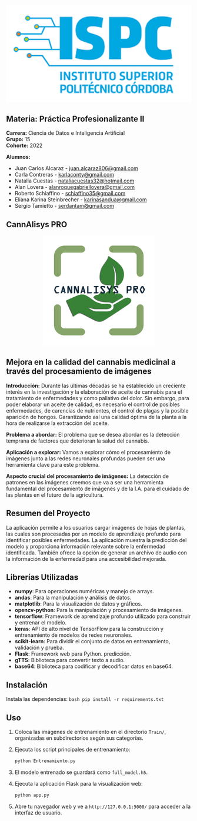 ![Texto alternativo](LOGOISPC.png)
## Materia: Práctica Profesionalizante II
**Carrera:** Ciencia de Datos e Inteligencia Artificial  
**Grupo:** 15  
**Cohorte:** 2022  

**Alumnos:**
- Juan Carlos Alcaraz - juan.alcaraz806@gmail.com
- Carla Contreras - karlaconty@gmail.com
- Natalia Cuestas - nataliacuestas32@hotmail.com
- Alan Lovera - alanroquegabriellovera@gmail.com
- Roberto Schiaffino - schiaffino35@gmail.com
- Eliana Karina Steinbrecher - karinasandua@gmail.com
- Sergio Tamietto - serdantam@gmail.com
## CannAlisys PRO

<div style="text-align: center;">
    <img src="Cannalisys.png" alt="CannAlisys" width="300">
</div>

## Mejora en la calidad del cannabis medicinal a través del procesamiento de imágenes

**Introducción:**
Durante las últimas décadas se ha establecido un creciente interés en la investigación y la elaboración de aceite de cannabis para el tratamiento de enfermedades y como paliativo del dolor. 
Sin embargo, para poder elaborar un aceite de calidad, es necesario el control de posibles enfermedades, de carencias de nutrientes, el control de plagas y la posible aparición de hongos. Garantizando así una calidad óptima de la planta a la hora de realizarse la extracción del aceite.

**Problema a abordar:**
El problema que se desea abordar es la detección temprana de factores que deterioran la salud del cannabis.

**Aplicación a explorar:**
Vamos a explorar cómo el procesamiento de imágenes junto a las redes neuronales profundas pueden ser una herramienta clave para este problema.

**Aspecto crucial del procesamiento de imágenes:**
La detección de patrones en las imágenes creemos que va a ser una herramienta fundamental del procesamiento de imágenes y de la I.A. para el cuidado de las plantas en el futuro de la agricultura.

## Resumen del Proyecto

La aplicación permite a los usuarios cargar imágenes de hojas de plantas, las cuales son procesadas por un modelo de aprendizaje profundo para identificar posibles enfermedades. La aplicación muestra la predicción del modelo y proporciona información relevante sobre la enfermedad identificada. También ofrece la opción de generar un archivo de audio con la información de la enfermedad para una accesibilidad mejorada.

## Librerías Utilizadas

- **numpy**: Para operaciones numéricas y manejo de arrays.
- **andas**: Para la manipulación y análisis de datos.
- **matplotlib**: Para la visualización de datos y gráficos.
- **opencv-python**: Para la manipulación y procesamiento de imágenes.
- **tensorflow**: Framework de aprendizaje profundo utilizado para construir y entrenar el modelo.
- **keras**: API de alto nivel de TensorFlow para la construcción y entrenamiento de modelos de redes neuronales.
- **scikit-learn**: Para dividir el conjunto de datos en entrenamiento, validación y prueba.
- **Flask**: Framework web para Python.
predicción.
- **gTTS**: Biblioteca para convertir texto a audio.
- **base64**: Biblioteca para codificar y decodificar datos en base64.

## Instalación

Instala las dependencias:
    ```bash
    pip install -r requirements.txt
    ```

## Uso

1. Coloca las imágenes de entrenamiento en el directorio `Train/`, organizadas en subdirectorios según sus categorías.
2. Ejecuta los script principales de entrenamiento:
    ```bash
    python Entrenamiento.py
    ```
3. El modelo entrenado se guardará como `full_model.h5`.
4. Ejecuta la aplicación Flask para la visualización web:
    ```bash
    python app.py
    ```

5. Abre tu navegador web y ve a `http://127.0.0.1:5000/` para acceder a la interfaz de usuario.
